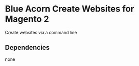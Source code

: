 # Blue Acorn Create Websites for Magento 2

Create websites via a command line

## Dependencies
none